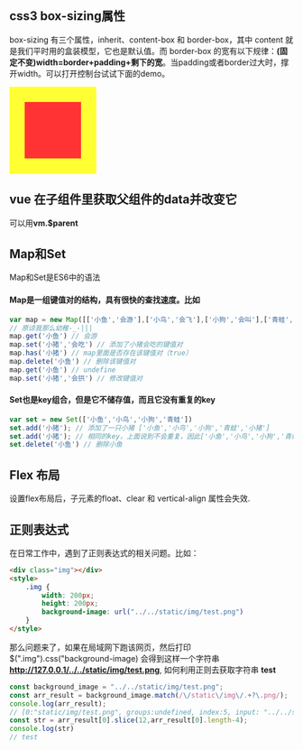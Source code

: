 ## css3 box-sizing属性
box-sizing 有三个属性，inherit、content-box 和 border-box，其中 content 就是我们平时用的盒装模型，它也是默认值。而 border-box 的宽有以下规律：**(固定不变)width=border+padding+剩下的宽**。当padding或者border过大时，撑开width。可以打开控制台试试下面的demo。
<div class="border-box"></div>
<style>
    .border-box {
        width: 100px;
        height: 100px;
        padding: 0px;
        border: 27px solid #ff3;
        background: #f33;
}
</style>

## vue 在子组件里获取父组件的data并改变它
可以用**vm.$parent**

## Map和Set
Map和Set是ES6中的语法
#### Map是一组键值对的结构，具有很快的查找速度。比如
``` javascript
var map = new Map([['小鱼','会游'],['小鸟','会飞'],['小狗','会叫'],['青蛙','会跳']])
// 原谅我那么幼稚-_-|||
map.get('小鱼') // 会游
map.set('小猪','会吃') // 添加了小猪会吃的键值对
map.has('小猪') // map里面是否存在该键值对（true）
map.delete('小鱼') // 删除该键值对
map.get('小鱼') // undefine
map.set('小猪','会拱') // 修改键值对
```
#### Set也是key组合，但是它不储存值，而且它没有重复的key
``` javascript
var set = new Set(['小鱼','小鸟','小狗','青蛙'])
set.add('小猪'); // 添加了一只小猪 ['小鱼','小鸟','小狗','青蛙','小猪']
set.add('小猪'); // 相同的key，上面说到不会重复，因此['小鱼','小鸟','小狗','青蛙','小猪']
set.delete('小鱼') // 删除小鱼
```

## Flex 布局
设置flex布局后，子元素的float、clear 和 vertical-align 属性会失效.

## 正则表达式
在日常工作中，遇到了正则表达式的相关问题。比如：
``` html
<div class="img"></div>
<style>
    .img {
        width: 200px;
        height: 200px;
        background-image: url("../../static/img/test.png")
    }
</style>
```
那么问题来了，如果在局域网下跑该网页，然后打印 $(".img").css("background-image) 会得到这样一个字符串 **http://127.0.0.1/../../static/img/test.png**, 如何利用正则去获取字符串 **test**
``` javascript
const background_image = "../../static/img/test.png";
const arr_result = background_image.match(/\/static\/img\/.+?\.png/);
console.log(arr_result);
// [0:"static/img/test.png", groups:undefined, index:5, input: "../../static/img/test.png"]
const str = arr_result[0].slice(12,arr_result[0].length-4);
console.log(str)
// test
```